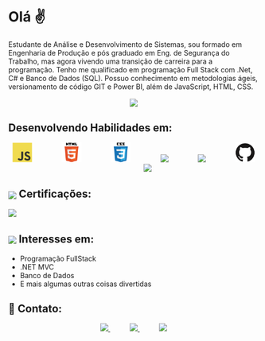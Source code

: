 # Olá ✌️ 

  Estudante de Análise e Desenvolvimento de Sistemas, sou formado em Engenharia de Produção e pós graduado em Eng. de Segurança do Trabalho, mas agora vivendo uma transição de carreira para a programação. Tenho me qualificado em programação Full Stack com .Net, C# e Banco de Dados (SQL). Possuo conhecimento em metodologias ágeis, versionamento de código GIT e Power BI, além de JavaScript, HTML, CSS.


<p align="center">
  <img align="center" height="180" src="https://github-readme-stats.vercel.app/api/top-langs/?username=guftrindade&layout=compact&theme=default)](https://github.com/anuraghazra/github-readme-stats" />  
</p>



## Desenvolvendo Habilidades em:
<p align="center">
    <img height="40" src="https://raw.githubusercontent.com/devicons/devicon/master/icons/javascript/javascript-original.svg">
    &nbsp;&nbsp;&nbsp;&nbsp;&nbsp;&nbsp;&nbsp;&nbsp;&nbsp;&nbsp;&nbsp;&nbsp;&nbsp;
    <img height="40" src="https://raw.githubusercontent.com/devicons/devicon/master/icons/html5/html5-original-wordmark.svg">
    &nbsp;&nbsp;&nbsp;&nbsp;&nbsp;&nbsp;&nbsp;&nbsp;&nbsp;&nbsp;&nbsp;&nbsp;&nbsp;
    <img height="40" src="https://raw.githubusercontent.com/devicons/devicon/master/icons/css3/css3-original-wordmark.svg">
    &nbsp;&nbsp;&nbsp;&nbsp;&nbsp;&nbsp;&nbsp;&nbsp;&nbsp;&nbsp;&nbsp;&nbsp;&nbsp;
    <img height="40" src="https://user-images.githubusercontent.com/67704261/119136276-d8d74c00-ba15-11eb-920f-2a0f1e4a6971.png">
     &nbsp;&nbsp;&nbsp;&nbsp;&nbsp;&nbsp;&nbsp;&nbsp;&nbsp;&nbsp;&nbsp;&nbsp;&nbsp;
    <img height="40" src="https://user-images.githubusercontent.com/67704261/119136974-ad089600-ba16-11eb-87ad-bafcc771885c.png">
    &nbsp;&nbsp;&nbsp;&nbsp;&nbsp;&nbsp;&nbsp;&nbsp;&nbsp;&nbsp;&nbsp;&nbsp;&nbsp;
    <img height="40" src="https://raw.githubusercontent.com/devicons/devicon/master/icons/github/github-original.svg">
    &nbsp;&nbsp;&nbsp;&nbsp;&nbsp;&nbsp;&nbsp;&nbsp;&nbsp;&nbsp;&nbsp;&nbsp;&nbsp;
    <img height="40" src="https://user-images.githubusercontent.com/67704261/140072055-459e7d7b-e90c-44ab-b998-0c2e8113ff7b.png">
</p>


## <img align="center" height="40" src="https://user-images.githubusercontent.com/67704261/142783450-9796b7b0-e4c5-49c6-bd0e-a70241256d70.png" /> Certificações:
<img height="130" src="https://user-images.githubusercontent.com/67704261/142783472-3762b346-94e4-45e6-9908-b3360dc2cf84.png">


## <img align="center" height="40" src="https://user-images.githubusercontent.com/67704261/118710586-e06bda80-b7f4-11eb-8351-39d293f875c0.png" /> Interesses em:
- Programação FullStack
- .NET MVC
- Banco de Dados
- E mais algumas outras coisas divertidas


## :iphone:  Contato:

<p align="center">
    <a href="https://github.com/guftrindade">
        <img  src="https://img.shields.io/badge/github-%23100000.svg?&style=for-the-badge&logo=github&logoColor=white&link=mailto:https://github.com/guftrindade">
    </a>
    &nbsp;&nbsp;&nbsp;&nbsp;&nbsp;&nbsp;&nbsp;&nbsp;&nbsp;
    <a href="mailto:gustavoferreiratrindade@gmail.com">
        <img src="https://img.shields.io/badge/gmail-D14836?&style=for-the-badge&logo=gmail&logoColor=white&link=mailto:gustavoferreiratrindade@gmail.com">
    </a>
    &nbsp;&nbsp;&nbsp;&nbsp;&nbsp;&nbsp;&nbsp;&nbsp;&nbsp;
    <a href="https://www.linkedin.com/in/gustavoftrindade/">
        <img src="https://img.shields.io/badge/linkedin-%230077B5.svg?&style=for-the-badge&logo=linkedin&logoColor=white&link=mailto:https://www.linkedin.com/in/gustavoftrindade/">
    </a>
</p>
